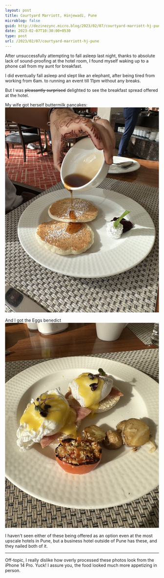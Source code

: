 ```yaml
---
layout: post
title: Courtyard Marriott, Hinjewadi, Pune
microblog: false
guid: http://dezinezync.micro.blog/2023/02/07/courtyard-marriott-hj-pune
date: 2023-02-07T10:30:00+0530
type: post
url: /2023/02/07/courtyard-marriott-hj-pune
---
```


After unsuccessfully attempting to fall asleep last night, thanks to absolute lack of sound-proofing at the hotel room, I found myself waking up to a phone call from my aunt for breakfast. 

I did eventually fall asleep and slept like an elephant, after being tired from working from 6am. to running an event till 11pm without any breaks. 

But I was ~~pleasantly surprised~~ delighted to see the breakfast spread offered at the hotel. 

My wife got herself buttermilk pancakes:
![buttermilk pancackes, served with whipped cream, honey and berry jam](/uploads/2023/IMG_0467.jpg)

And I got the Eggs benedict 
![eggs benedict, served with ham on an English muffin](/uploads/2023/IMG_0469.jpg)

I haven't seen either of these being offered as an option even at the most upscale hotels in Pune, but a business hotel outside of Pune has these, and they nailed both of it. 

--- 

Off-topic, I really dislike how overly processed these photos look from the iPhone 14 Pro. Yuck! I assure you, the food looked much more appetizing in person. 
